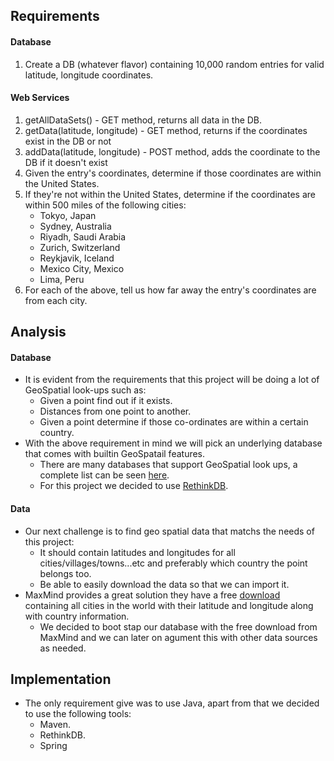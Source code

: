 ## Requirements

#### Database
1. Create a DB (whatever flavor) containing 10,000 random entries for valid latitude, longitude coordinates. 

#### Web Services

1. getAllDataSets() - GET method, returns all data in the DB.
1. getData(latitude, longitude) - GET method, returns if the coordinates exist in the DB or not
1. addData(latitude, longitude) - POST method, adds the coordinate to the DB if it doesn't exist
1. Given the entry's coordinates, determine if those coordinates are within the United States.
1. If they're not within the United States, determine if the coordinates are within 500 miles of the following cities:
	* Tokyo, Japan
	* Sydney, Australia
	* Riyadh, Saudi Arabia
	* Zurich, Switzerland
	* Reykjavik, Iceland
	* Mexico City, Mexico
	* Lima, Peru
1. For each of the above, tell us how far away the entry's coordinates are from each city.


## Analysis

#### Database
* It is evident from the requirements that this project will be doing a lot of GeoSpatial look-ups such as:
	* Given a point find out if it exists.
	* Distances from one point to another.
	* Given a point determine if those co-ordinates are within a certain country.
* With the above requirement in mind we will pick an underlying database that comes with builtin GeoSpatail features.
	* There are many databases that support GeoSpatial look ups, a complete list can be seen [here](https://en.wikipedia.org/wiki/Spatial_database).
	* For this project we decided to use [RethinkDB](http://rethinkdb.com/).
		
#### Data
* Our next challenge is to find geo spatial data that matchs the needs of this project:
	* It should contain latitudes and longitudes for all cities/villages/towns...etc and preferably which country the point belongs too.
	* Be able to easily download the data so that we can import it.
* MaxMind provides a great solution they have a free [download](https://www.maxmind.com/en/free-world-cities-database) containing all cities in the world with their latitude and longitude along with country information.
	* We decided to boot stap our database with the free download from MaxMind and we can later on agument this with other data sources as needed.


## Implementation

* The only requirement give was to use Java, apart from that we decided to use the following tools:
	* Maven.
	* RethinkDB.
	* Spring

